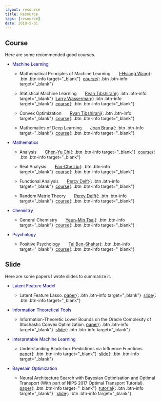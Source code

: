 ```yaml
---
layout: resource
title: Resource
tags: [resource]
date: 2018-5-31
---
```

## Course

  Here are some recommended good courses.
  * <span style="color:navy">Machine Learning</span>
      * Mathematical Principles of Machine Learning &nbsp;&nbsp;&nbsp;&nbsp;&nbsp; [I-Hsiang Wang](http://cc.ee.ntu.edu.tw/~ihsiangw/){: .btn .btn-info target="_blank"}&nbsp;&nbsp;[course](http://homepage.ntu.edu.tw/~ihwang/Teaching/Sp18/MPML.html){: .btn .btn-info target="_blank"}

      * Statistical Machine Learning &nbsp;&nbsp;&nbsp;&nbsp;&nbsp; [Ryan Tibshirani](http://www.stat.cmu.edu/~ryantibs/){: .btn .btn-info target="_blank"}&nbsp;&nbsp;[Larry Wasserman](http://www.stat.cmu.edu/~larry/){: .btn .btn-info target="_blank"}&nbsp;&nbsp;[course](http://www.stat.cmu.edu/~ryantibs/statml/){: .btn .btn-info target="_blank"}

      * Convex Optimization &nbsp;&nbsp;&nbsp;&nbsp;&nbsp; [Ryan Tibshirani](http://www.stat.cmu.edu/~ryantibs/){: .btn .btn-info target="_blank"}&nbsp;&nbsp;[course](http://www.stat.cmu.edu/~ryantibs/convexopt/){: .btn .btn-info target="_blank"}

      * Mathematics of Deep Learning &nbsp;&nbsp;&nbsp;&nbsp;&nbsp; [Joan Bruna](https://cims.nyu.edu/~bruna/){: .btn .btn-info target="_blank"}&nbsp;&nbsp;[course](https://github.com/joanbruna/MathsDL-spring18){: .btn .btn-info target="_blank"}
      
  * <span style="color:navy">Mathematics</span>

      * Analysis &nbsp;&nbsp;&nbsp;&nbsp;&nbsp; [Chen-Yu Chi](http://www3.math.ntu.edu.tw/people/bio.php?PID=3447){: .btn .btn-info target="_blank"}&nbsp;&nbsp;[course](http://ocw.aca.ntu.edu.tw/ntu-ocw/ocw/cou/105S107){: .btn .btn-info target="_blank"}

      * Real Analysis &nbsp;&nbsp;&nbsp;&nbsp;&nbsp; [Fon-Che Liu](http://www.math.sinica.edu.tw/www/file_upload/maliufc/maliufc-e.htm){: .btn .btn-info target="_blank"}&nbsp;&nbsp;[course](http://ocw.aca.ntu.edu.tw/ntu-ocw/index.php/ocw/cou/105S109){: .btn .btn-info target="_blank"}

      * Functional Analysis &nbsp;&nbsp;&nbsp;&nbsp;&nbsp; [Percy Deift](ttps://www.math.nyu.edu/faculty/deift/){: .btn .btn-info target="_blank"}&nbsp;&nbsp;[course](https://www.math.nyu.edu/faculty/deift/){: .btn .btn-info target="_blank"}

      * Random Matrix Theory &nbsp;&nbsp;&nbsp;&nbsp;&nbsp; [Percy Deift](ttps://www.math.nyu.edu/faculty/deift/){: .btn .btn-info target="_blank"}&nbsp;&nbsp;[course](https://www.math.nyu.edu/faculty/deift/){: .btn .btn-info target="_blank"}

   * <span style="color:navy">Chemistry</span>

      * General Chemistry &nbsp;&nbsp;&nbsp;&nbsp;&nbsp; [Yeun-Min Tsai](https://www.ch.ntu.edu.tw/~ymtsai/English.htm){: .btn .btn-info target="_blank"}&nbsp;&nbsp;[course](http://ocw.aca.ntu.edu.tw/ntu-ocw/index.php/ocw/cou/103S115){: .btn .btn-info target="_blank"}

   * <span style="color:navy">Psychology</span>

      * Positive Psychology &nbsp;&nbsp;&nbsp;&nbsp;&nbsp; [Tal Ben-Shahar](http://www.talbenshahar.com/){: .btn .btn-info target="_blank"}&nbsp;&nbsp;[course](http://open.163.com/special/opencourse/positivepsychology.html){: .btn .btn-info target="_blank"}


## Slide
  Here are some papers I wrote slides to summarize it.

  * <span style="color:navy">Latent Feature Model</span>
    
    * Latent Feature Lasso. [paper](http://www.cs.cmu.edu/~eyan/publication/LatentFeatureLasso.pdf){: .btn .btn-info target="_blank"}&nbsp;&nbsp;[slide]({{site.url}}/assets/slide/LatentFeatureLasso_self_slide.pdf){: .btn .btn-info target="_blank"}

  * <span style="color:navy">Information Theoretical Tools</span>

    * Information-Theoretic Lower Bounds on the Oracle Complexity of Stochastic Convex Optimization. [paper](https://ieeexplore.ieee.org/stamp/stamp.jsp?tp=&arnumber=6142067){: .btn .btn-info target="_blank"}&nbsp;&nbsp;[slide]({{site.url}}/assets/slide/information-theoretic_lower_bounds_on_the_oracle_complexity_of_convex_optimization_slide.pdf){: .btn .btn-info target="_blank"}

  * <span style="color:navy">Interpretable Machine Learning</span>

    * Understanding Black-box Predictions via Influence Functions. [paper](https://arxiv.org/pdf/1703.04730.pdf){: .btn .btn-info target="_blank"}&nbsp;&nbsp;[slide]({{site.url}}/assets/slide/Understanding_Black_box_Presentation.pdf){: .btn .btn-info target="_blank"}
  
  * <span style="color:navy">Bayesain Optimization</span>

    * Neural Architecture Search with Bayesian Optimisation and Optimal Transport (With part of NIPS 2017 Optimal Transport Tutorial). [paper](https://arxiv.org/pdf/1802.07191.pdf){: .btn .btn-info target="_blank"}&nbsp;&nbsp;[tutorial](https://www.dropbox.com/s/55tb2cf3zipl6xu/aprimeronOT.pdf?dl=0){: .btn .btn-info target="_blank"}  &nbsp;&nbsp;[slide]({{site.url}}/assets/slide/Neural_Architecture_Search_via_Optimal_Transport.pdf){: .btn .btn-info target="_blank"}  


